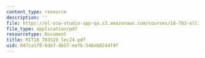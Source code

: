 ```yaml
---
content_type: resource
description: ''
file: https://ol-ocw-studio-app-qa.s3.amazonaws.com/courses/18-783-elliptic-curves-spring-2019/047ca1f06de7db57eefb548ab0244f4f_MIT18_783S19_lec24.pdf
file_type: application/pdf
resourcetype: Document
title: MIT18_783S19_lec24.pdf
uid: 047ca1f0-6de7-db57-eefb-548ab0244f4f
---
```

